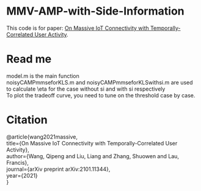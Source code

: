 # MMV-AMP-with-Side-Information
This code is for paper: [On Massive IoT Connectivity with Temporally-Correlated User Activity](https://arxiv.org/pdf/2101.11344.pdf).
# Read me
model.m is the main function <br>
noisyCAMPmmseforKLS.m and noisyCAMPmmseforKLSwithsi.m are used to calculate \eta for the case without si and with si respectively <br>
To plot the tradeoff curve, you need to tune on the threshold case by case.
# Citation
@article{wang2021massive,<br>
  title={On Massive IoT Connectivity with Temporally-Correlated User Activity},<br>
  author={Wang, Qipeng and Liu, Liang and Zhang, Shuowen and Lau, Francis},<br>
  journal={arXiv preprint arXiv:2101.11344},<br>
  year={2021}<br>
}
